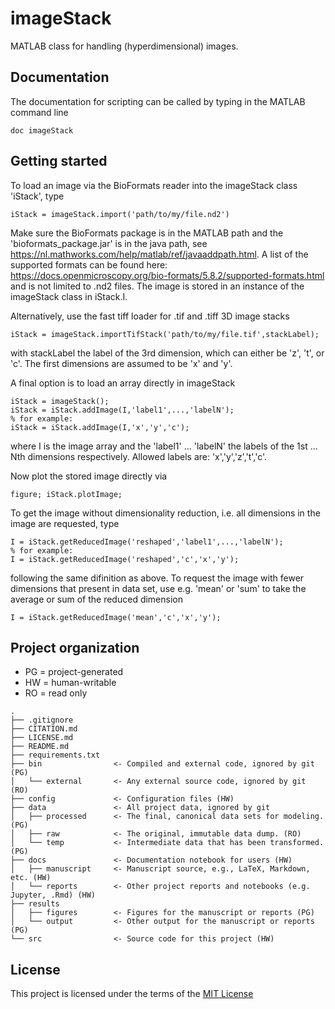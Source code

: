 # imageStack

MATLAB class for handling (hyperdimensional) images.

## Documentation

The documentation for scripting can be called by typing in the MATLAB command line
```
doc imageStack
```

## Getting started

To load an image via the BioFormats reader into the imageStack class 'iStack', type 
```
iStack = imageStack.import('path/to/my/file.nd2')
```
Make sure the BioFormats package is in the MATLAB path and the 'bioformats_package.jar' is in the java path, see https://nl.mathworks.com/help/matlab/ref/javaaddpath.html. A list of the supported formats can be found here: https://docs.openmicroscopy.org/bio-formats/5.8.2/supported-formats.html and is not limited to .nd2 files.
The image is stored in an instance of the imageStack class in iStack.I. 

Alternatively, use the fast tiff loader for .tif and .tiff 3D image stacks
```
iStack = imageStack.importTifStack('path/to/my/file.tif',stackLabel);
```
with stackLabel the label of the 3rd dimension, which can either be 'z', 't', or 'c'. The first dimensions are assumed to be 'x' and 'y'.

A final option is to load an array directly in imageStack
```
iStack = imageStack();
iStack = iStack.addImage(I,'label1',...,'labelN');
% for example:
iStack = iStack.addImage(I,'x','y','c');
```
where I is the image array and the 'label1' ... 'labelN' the labels of the 1st ... Nth dimensions respectively. Allowed labels are: 'x','y','z','t','c'.

Now plot the stored image directly via 
```
figure; iStack.plotImage;
```

To get the image without dimensionality reduction, i.e. all dimensions in the image are requested, type
```
I = iStack.getReducedImage('reshaped','label1',...,'labelN');
% for example:
I = iStack.getReducedImage('reshaped','c','x','y');
```
following the same difinition as above. To request the image with fewer dimensions that present in data set, use e.g. 'mean' or 'sum' to take the average or sum of the reduced dimension
```
I = iStack.getReducedImage('mean','c','x','y');
```

## Project organization
- PG = project-generated
- HW = human-writable
- RO = read only
```
.
├── .gitignore
├── CITATION.md
├── LICENSE.md
├── README.md
├── requirements.txt
├── bin                <- Compiled and external code, ignored by git (PG)
│   └── external       <- Any external source code, ignored by git (RO)
├── config             <- Configuration files (HW)
├── data               <- All project data, ignored by git
│   ├── processed      <- The final, canonical data sets for modeling. (PG)
│   ├── raw            <- The original, immutable data dump. (RO)
│   └── temp           <- Intermediate data that has been transformed. (PG)
├── docs               <- Documentation notebook for users (HW)
│   ├── manuscript     <- Manuscript source, e.g., LaTeX, Markdown, etc. (HW)
│   └── reports        <- Other project reports and notebooks (e.g. Jupyter, .Rmd) (HW)
├── results
│   ├── figures        <- Figures for the manuscript or reports (PG)
│   └── output         <- Other output for the manuscript or reports (PG)
└── src                <- Source code for this project (HW)

```


## License

This project is licensed under the terms of the [MIT License](/LICENSE.md)
